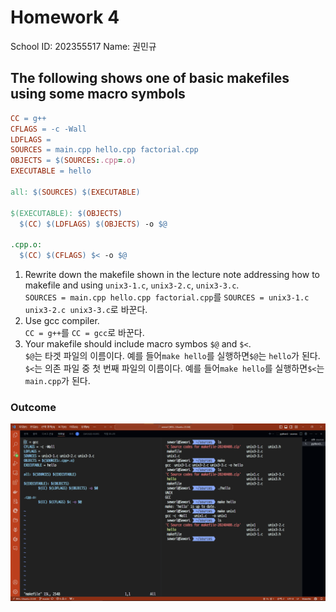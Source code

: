 # Homework 4

School ID: 202355517
Name: 권민규

## The following shows one of basic makefiles using some macro symbols

```makefile
CC = g++
CFLAGS = -c -Wall
LDFLAGS =
SOURCES = main.cpp hello.cpp factorial.cpp
OBJECTS = $(SOURCES:.cpp=.o)
EXECUTABLE = hello

all: $(SOURCES) $(EXECUTABLE)

$(EXECUTABLE): $(OBJECTS)
  $(CC) $(LDFLAGS) $(OBJECTS) -o $@

.cpp.o:
  $(CC) $(CFLAGS) $< -o $@
```

1. Rewrite down the makefile shown in the lecture note addressing how to makefile and using `unix3-1.c`, `unix3-2.c`, `unix3-3.c`.\
`SOURCES = main.cpp hello.cpp factorial.cpp`를 `SOURCES = unix3-1.c unix3-2.c unix3-3.c`로 바꾼다.
2. Use gcc compiler.\
`CC = g++`를 `CC = gcc`로 바꾼다.
3. Your makefile should include macro symbos `$@` and `$<`.\
`$@`는 타겟 파일의 이름이다. 예를 들어`make hello`를 실행하면`$@`는 `hello`가 된다.\
`$<`는 의존 파일 중 첫 번째 파일의 이름이다. 예를 들어`make hello`를 실행하면`$<`는`main.cpp`가 된다.

### Outcome

![outcome](image.png)